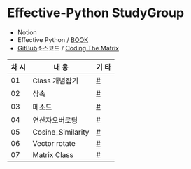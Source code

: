 # Effective-Python StudyGroup
+ Notion
+ Effective Python / [BOOK](https://github.com/camoverride/lit) 
+ [GitBub](https://github.com/gilbutITbook/080235)소스코드 / [Coding The Matrix](https://github.com/ExcelsiorCJH/CodingTheMatrix)


|차 시|내 용 |기 타|
|---|---|---|
|01|Class 개념잡기|[#](https://github.com/Raziel-JKM/Effective-Python/blob/main/Doc/01.Class%20Practice.ipynb)  |
|02|상속|[#](https://github.com/Raziel-JKM/Effective-Python/blob/main/Doc/01.Class%20Practice(2).ipynb)|
|03|메소드|[#](https://github.com/Raziel-JKM/Effective-Python/blob/main/Doc/01%20-1%20Class_%EB%A1%9C_%EC%9E%90%EB%8F%99%EC%B0%A8_%EA%B5%AC%EC%84%B1%ED%95%B4%EB%B3%B4%EA%B8%B0.ipynb)|
|04|연산자오버로딩|[#](https://github.com/Raziel-JKM/Effective-Python/blob/main/Doc/Vector_Class_%EB%8B%B5%EC%95%88_%EC%98%88%EC%8B%9C.ipynb)|
|05|Cosine_Similarity|[#](https://github.com/Raziel-JKM/Effective-Python/blob/main/Cosine_Similarity.ipynb)|
|06|Vector rotate|[#](https://github.com/Raziel-JKM/Effective-Python/blob/main/Doc/Linear_Transformations_(%ED%92%80%EC%9E%8E%EC%8A%A4%EC%BF%A8).ipynb)|
|07|Matrix Class |[#](https://github.com/Raziel-JKM/Effective-Python/blob/main/Doc/Matrix%20Class%20(%ED%92%80%EC%9E%8E%EC%8A%A4%EC%BF%A8).ipynb)|

